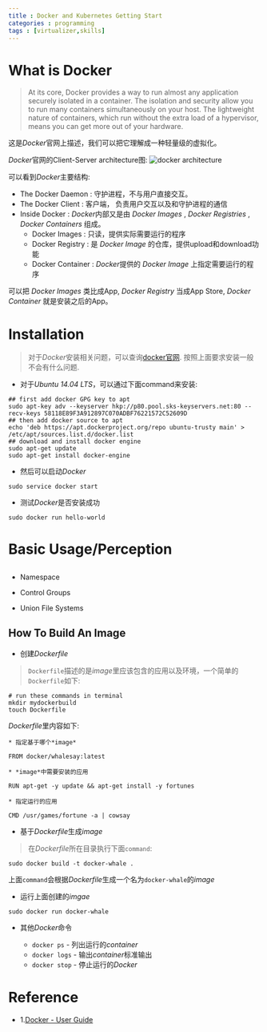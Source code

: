 ```yaml
---
title : Docker and Kubernetes Getting Start
categories : programming
tags : [virtualizer,skills]
---
```


# What is Docker

> At its core, Docker provides a way to run almost any application securely isolated in a container. The isolation and security allow you to run many containers simultaneously on your host. The lightweight nature of containers, which run without the extra load of a hypervisor, means you can get more out of your hardware.

这是*Docker*官网上描述，我们可以把它理解成一种轻量级的虚拟化。

*Docker*官网的Client-Server architecture图:
![docker architecture](https://docs.docker.com/engine/article-img/architecture.svg "Architecture")

可以看到*Docker*主要结构:

* The Docker Daemon : 守护进程，不与用户直接交互。
* The Docker Client : 客户端， 负责用户交互以及和守护进程的通信
* Inside Docker : *Docker*内部又是由 _Docker Images_ , _Docker Registries_ ,
  _Docker Containers_ 组成。
    * Docker Images : 只读，提供实际需要运行的程序
    * Docker Registry : 是 _Docker Image_ 的仓库，提供upload和download功能
    * Docker Container : *Docker*提供的 _Docker Image_ 上指定需要运行的程序

可以把 _Docker Images_ 类比成App, _Docker Registry_ 当成App Store, _Docker
Container_ 就是安装之后的App。

# Installation

> 对于*Docker*安装相关问题，可以查询[docker官网](https://docs.docker.com/engine/installation).
按照上面要求安装一般不会有什么问题.

* 对于*Ubuntu 14.04 LTS*，可以通过下面command来安装:

```shell
## first add docker GPG key to apt
sudo apt-key adv --keyserver hkp://p80.pool.sks-keyservers.net:80 --recv-keys 58118E89F3A912897C070ADBF76221572C52609D
## then add docker source to apt
echo 'deb https://apt.dockerproject.org/repo ubuntu-trusty main' > /etc/apt/sources.list.d/docker.list
## download and install docker engine
sudo apt-get update
sudo apt-get install docker-engine

```

* 然后可以启动*Docker*

```shell
sudo service docker start
```

* 测试*Docker*是否安装成功

```shell
sudo docker run hello-world
```

# Basic Usage/Perception

##

* Namespace

* Control Groups

* Union File Systems

## How To Build An Image

* 创建*Dockerfile*

> `Dockerfile`描述的是*image*里应该包含的应用以及环境，一个简单的`Dockerfile`如下:

```shell
# run these commands in terminal
mkdir mydockerbuild
touch Dockerfile
```
*Dockerfile*里内容如下:

    * 指定基于哪个*image*

```shell
FROM docker/whalesay:latest
```

    * *image*中需要安装的应用

```shell
RUN apt-get -y update && apt-get install -y fortunes
```

    * 指定运行的应用

```shell
CMD /usr/games/fortune -a | cowsay
```

* 基于*Dockerfile*生成*image*

> 在*Dockerfile*所在目录执行下面`command`:

```shell
sudo docker build -t docker-whale .
```

上面`command`会根据*Dockerfile*生成一个名为`docker-whale`的*image*

* 运行上面创建的*imgae*

```shell
sudo docker run docker-whale
```

* 其他*Docker*命令

    * `docker ps` - 列出运行的*container*
    * `docker logs` - 输出*container*标准输出
    * `docker stop` - 停止运行的*Docker*

# Reference

* 1.[Docker - User Guide](https://docs.docker.com)

